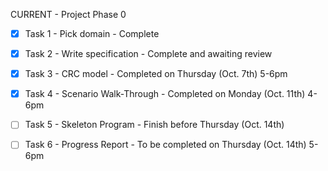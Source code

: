CURRENT - Project Phase 0  

- [x] Task 1 - Pick domain - Complete  

- [x] Task 2 - Write specification - Complete and awaiting review  

- [x] Task 3 - CRC model - Completed on Thursday (Oct. 7th) 5-6pm  

- [X] Task 4 - Scenario Walk-Through - Completed on Monday (Oct. 11th) 4-6pm

- [ ] Task 5 - Skeleton Program - Finish before Thursday (Oct. 14th)

- [ ] Task 6 - Progress Report - To be completed on Thursday (Oct. 14th) 5-6pm
